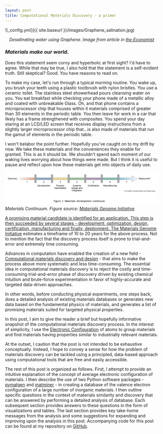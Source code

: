 ```yaml
---
layout: post
title: Computational Materials Discovery - a primer
---
```


![_config.yml]({{ site.baseurl }}/images/Graphene_salination.jpg)

<center><i>Desalinating water using Graphene. Image from article in <a href = "https://www.economist.com/babbage/2013/04/04/allo-allo">the Economist</a></i></center>



### <i>Materials make our world</i>.  



Does this statement seem corny and hyperbolic at first sight? I'd have to agree. While that may be true, I also hold that the statement is a self-evident truth. Still skeptical? Good. You have reasons to read on.

To make my case, let's run through a typical morning routine. You wake up, you brush your teeth using a plastic tootbrush with nylon bristles. You use a ceramic toilet. The stainless steel showerhead pours cleansing water on you. You eat breakfast while checking your phone made of a metallic alloy and coated with unbreakable Glass. Oh, and that phone contains a microprocessor chip that houses within it materials comprised of greater than 30 elements in the periodic table. You then leave for work in a car that likely has a frame strengthened with composites. You spend your day staring at an LCD/LED screen that receives display instructions from a slightly larger microprocessor chip that...is also made of materials that run the gamut of elements in the periodic table.

I won't belabor the point further. Hopefully you've caught on to my drift by now. We take these materials and the conveniences they enable for granted. This is as it should be. We shouldn't spend each moment of our waking lives worrying about how things were made. But I think it is useful to pause and reflect upon how these materials get into objects of daily use.

![Materials Continuum](https://github.com/g-hegde/g-hegde.github.io/blob/master/images/materials_continuum.jpg)
<i>Materials Continuum. Figure source: <a href = "https://www.mgi.gov/sites/default/files/documents/materials_genome_initiative-final.pdf">Materials Genome Initiative</i>

A promising material candidate is identified for an application. This step is then succeeded by several stages - development, optimization, design, certification, manufacturing and finally, deployment. The <a href = "https://www.mgi.gov/sites/default/files/documents/materials_genome_initiative-final.pdf">Materials Genome Initiative</a> estimates a timeframe of 10 to 20 years for the above process. Not to mention the fact that the discovery process itself is prone to trial-and-error and extremely time consuming. 

Advances in computation have enabled the creation of a new field - <a href="https://iopscience.iop.org/article/10.1088/1361-6463/aad926/pdf">Computational materials discovery and design</a>  - that aims to make the process above more systematic and less time-consuming. The essential idea in computational materials discovery is to reject the costly and time-consuming trial-and-error phase of discovery driven by existing chemical intuition and brute-force experimentation in favor of highly-accurate and targeted data-driven approaches.

In other words, before conducting physical experiments, one steps back, does a detailed analysis of existing materials databases or generates new data based on the fundamental physics of materials, and generates a list of promising materials suited for targeted physical properties. 

In this post, I aim to give the reader a brief but hopefully informative snapshot of the computational materials discovery process. In the interest of simplicity, I use the <a href='https://en.wikipedia.org/wiki/Electron_configuration'>Electronic Configuration</a> of atoms to group materials and find materials having properties similar to industrially relevant materials.

At the outset, I caution that the post is not intended to be exhaustive conceptually. Instead, I hope to convey a sense for how the problem of materials discovery can be tackled using a principled, data-based approach using computational tools that are free and easily accessible.

The rest of this post is organized as follows. First, I attempt to provide an intuitive explanation of the concept of average electronic configuration of materials. I then describe the use of two Python software packages - <a href = "http://http://pymatgen.org/">pymatgen</a> and <a href = "https://hackingmaterials.github.io/matminer/">matminer</a> - in creating a database of the valence electron configuration of a large number of inorganic materials. I then outline specific questions in the context of materials similarity and discovery that can be answered by performing a detailed analysis of database. Each subsequent section provides answers to these questions in the form of visualizations and tables. The last section provides key take-home messages from the analysis and some suggestions for expanding and improving upon the analysis in this post. Accompanying code for this post can be found at my repository on <a href = "https://github.com/g-hegde/material-similarity">GitHub</a>. 
